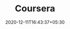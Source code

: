 ---
title: "Coursera"
date: 2020-12-11T16:43:37+05:30
description: "Join Coursera for free and learn online. Build skills with courses from top universities like Yale, Michigan, Stanford, and leading companies like Google and IBM. Advance your career with degrees, certificates, Specializations, & MOOCs in data science, computer science, business, and dozens of other topics."
weight: 2
link: https://www.coursera.org/
repo: https://www.coursera.org/
pinned: true
thumb: learn/coursera.svg
---
